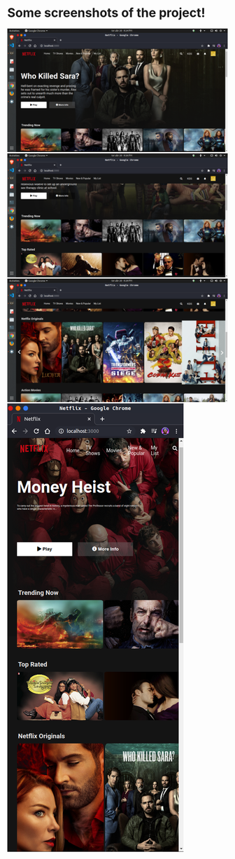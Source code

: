 # Some screenshots of the project!
 
![](images/screenshot1.png)
![](images/screenshot2.png) 
![](images/screenshot3.png)
![](images/screenshot4.png) 
